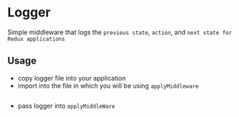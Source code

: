  # Logger
 Simple middleware that logs the `previous state`, `action`, and `next state for Redux applications`

 ## Usage
 
 * copy logger file into your application
 * import into the file in which you will be using `applyMiddleware`
 ``` import logger from '../path/to/logger';
 ```
 * pass logger into `applyMiddleWare`
 ``` store = createStore(reducer, applyMiddleware(logger))
 ```